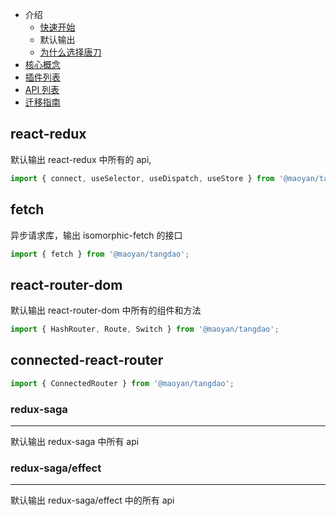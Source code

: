 - 介绍
  - [快速开始](https://maoyantech.github.io/tangdao/introduction/getting-started)
  - 默认输出
  - [为什么选择唐刀](https://maoyantech.github.io/tangdao/introduction/why)
- [核心概念](https://maoyantech.github.io/tangdao/core-concepts/index)
- [插件列表](https://maoyantech.github.io/tangdao/plugins/index)
- [API 列表](https://maoyantech.github.io/tangdao/api-reference/index)
- [迁移指南](https://maoyantech.github.io/tangdao/migration-guide/index)

## react-redux

默认输出 react-redux 中所有的 api,

```javascript
import { connect, useSelector, useDispatch, useStore } from '@maoyan/tangdao';
```

## fetch

异步请求库，输出 isomorphic-fetch 的接口

```javascript
import { fetch } from '@maoyan/tangdao';
```

## react-router-dom

默认输出 react-router-dom 中所有的组件和方法

```javascript
import { HashRouter, Route, Switch } from '@maoyan/tangdao';
```

## connected-react-router

```javascript
import { ConnectedRouter } from '@maoyan/tangdao';
```

### redux-saga

---

默认输出 redux-saga 中所有 api

### redux-saga/effect

---

默认输出 redux-saga/effect 中的所有 api